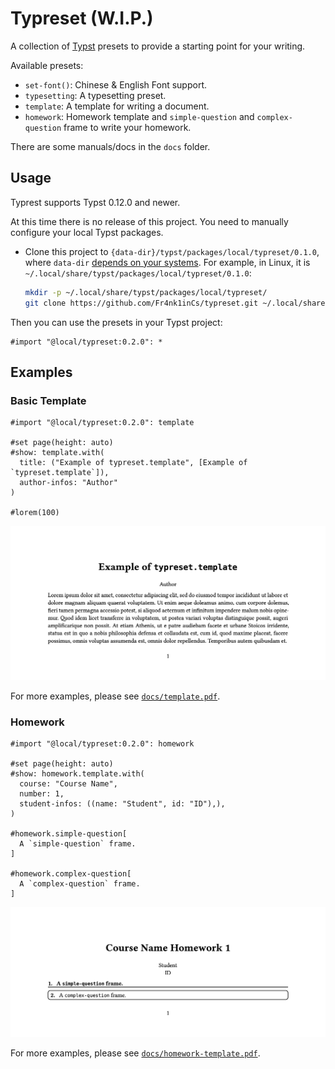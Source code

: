 # Typreset (W.I.P.)

A collection of [Typst](https://typst.app) presets to provide a starting point for your writing.

Available presets:

- `set-font()`: Chinese & English Font support.
- `typesetting`: A typesetting preset.
- `template`: A template for writing a document.
- `homework`: Homework template and `simple-question` and `complex-question` frame to write your homework.

There are some manuals/docs in the `docs` folder.

## Usage

Typrest supports Typst 0.12.0 and newer.

At this time there is no release of this project. You need to manually configure your local Typst packages.

- Clone this project to `{data-dir}/typst/packages/local/typreset/0.1.0`, where `data-dir` [depends on your systems](https://github.com/typst/packages#local-packages). For example, in Linux, it is `~/.local/share/typst/packages/local/typreset/0.1.0`:

  ```bash
  mkdir -p ~/.local/share/typst/packages/local/typreset/
  git clone https://github.com/Fr4nk1inCs/typreset.git ~/.local/share/typst/packages/local/typreset/0.2.0
  ```

Then you can use the presets in your Typst project:

```typ
#import "@local/typreset:0.2.0": *
```

## Examples

### Basic Template

```typ
#import "@local/typreset:0.2.0": template

#set page(height: auto)
#show: template.with(
  title: ("Example of typreset.template", [Example of `typreset.template`]),
  author-infos: "Author"
)

#lorem(100)
```

![template.png](./assets/template.png)

For more examples, please see [`docs/template.pdf`](./docs/template.pdf).

### Homework

```typ
#import "@local/typreset:0.2.0": homework

#set page(height: auto)
#show: homework.template.with(
  course: "Course Name",
  number: 1,
  student-infos: ((name: "Student", id: "ID"),),
)

#homework.simple-question[
  A `simple-question` frame.
]

#homework.complex-question[
  A `complex-question` frame.
]
```

![homework.png](./assets/homework.png)

For more examples, please see [`docs/homework-template.pdf`](./docs/homework.pdf).
